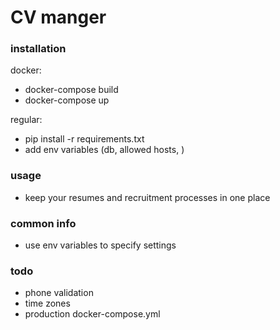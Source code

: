 # CV manger

### installation
docker:
- docker-compose build
- docker-compose up

regular:
- pip install -r requirements.txt
- add env variables (db, allowed hosts, )

### usage
- keep your resumes and recruitment processes in one place

### common info
- use env variables to specify settings 

### todo
- phone validation
- time zones
- production docker-compose.yml
